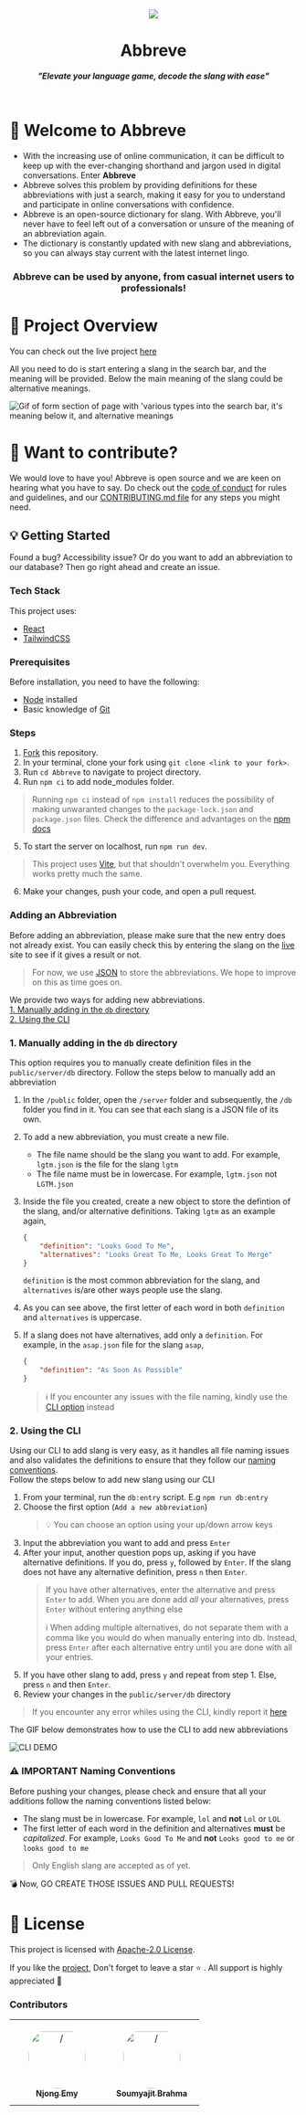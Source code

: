 <div id="header" align="center">
  <img src="https://user-images.githubusercontent.com/121221252/213607973-9773eec3-4400-4039-aba3-4c572a9f7720.png"/><br>
    <h1> Abbreve </h1>
    <p><strong><em>"Elevate your language game, decode the slang with ease"</em></strong></p>
    <!-- to change tagline if necessary -->
    </div> <br>

# :tada: Welcome to Abbreve

+ With the increasing use of online communication, it can be difficult to keep up with the ever-changing shorthand and jargon used in digital conversations. Enter **Abbreve** 
+ Abbreve solves this problem by providing definitions for these abbreviations with just a search, making it easy for you to understand and participate in online conversations with confidence.
+ Abbreve is an open-source dictionary for slang. With Abbreve, you'll never have to feel left out of a conversation or unsure of the meaning of an abbreviation again.
+ The dictionary is constantly updated with new slang and abbreviations, so you can always stay current with the latest internet lingo.

<div id="centertext" align="center">
    <h3>Abbreve can be used by anyone, from casual internet users to professionals!</h3>
</div>

# :movie_camera: Project Overview

You can check out the live project [here](https://www.abbreve.tech/)

All you need to do is start entering a slang in the search bar, and the meaning will be provided. Below the main meaning of the slang could be alternative meanings.

![Gif of form section of page with 'various types into the search bar, it's meaning below it, and alternative meanings](https://user-images.githubusercontent.com/12339188/194400070-58974868-221c-40fe-9f73-c19d22f764db.gif)

# :mega: Want to contribute?

We would love to have you! Abbreve is open source and we are keen on hearing what you have to say. Do check out the [code of conduct](https://github.com/Njong392/Abbreve/blob/main/CODE_OF_CONDUCT.md) for rules and guidelines, and our [CONTRIBUTING.md file](https://github.com/Njong392/Abbreve/blob/main/CONTRIBUTING.md) for any steps you might need.

## :bulb: Getting Started

Found a bug? Accessibility issue? Or do you want to add an abbreviation to our database? Then go right ahead and create an issue.

### Tech Stack

This project uses:

- [React](https://reactjs.org/)
- [TailwindCSS](https://tailwindcss.com)

### Prerequisites

Before installation, you need to have the following:

- [Node](https://nodejs.org) installed
- Basic knowledge of [Git](https://git-scm.com/)

### Steps

1. [Fork](https://github.com/Njong392/Abbreve/fork) this repository.
2. In your terminal, clone your fork using `git clone <link to your fork>`.
3. Run `cd Abbreve` to navigate to project directory.
4. Run `npm ci` to add node_modules folder. 
> Running `npm ci` instead of `npm install` reduces the possibility of making unwaranted changes to the `package-lock.json` and `package.json` files. Check the difference and advantages on the [npm docs](https://docs.npmjs.com/cli/v9/commands/npm-ci)
5. To start the server on localhost, run `npm run dev`.

>This project uses [Vite](https://vitejs.dev), but that shouldn't overwhelm you. Everything works pretty much the same.

6. Make your changes, push your code, and open a pull request.

### Adding an Abbreviation

Before adding an abbreviation, please make sure that the new entry does not already exist. You can easily check this by entering the slang on the [live](https://abbreve.vercel.app/) site to see if it gives a result or not.

> For now, we use [JSON](https://www.w3schools.com/js/js_json_intro.asp) to store the abbreviations. We hope to improve on this as time goes on.

We provide two ways for adding new abbreviations.  
[1. Manually adding in the `db` directory](#1-manually-adding-in-the-db-directory)  
[2. Using the CLI](#2-using-the-cli)

### 1. Manually adding in the `db` directory

This option requires you to manually create definition files in the `public/server/db` directory.
Follow the steps below to manually add an abbreviation

1. In the `/public` folder, open the `/server` folder and subsequently, the `/db` folder you find in it. You can see that each slang is a JSON file of its own.

2. To add a new abbreviation, you must create a new file.
    - The file name should be the slang you want to add. For example, `lgtm.json` is the file for the slang `lgtm`
    - The file name must be in lowercase. For example, `lgtm.json` not `LGTM.json`

3. Inside the file you created, create a new object to store the defintion of the slang, and/or alternative definitions. Taking `lgtm` as an example again,

    ```JSON
    {
        "definition": "Looks Good To Me",
        "alternatives": "Looks Great To Me, Looks Great To Merge"
    }
    ```

    `definition` is the most common abbreviation for the slang, and `alternatives` is/are other ways people use the slang.

4. As you can see above, the first letter of each word in both `definition` and `alternatives` is uppercase.

5. If a slang does not have alternatives, add only a `definition`. For example, in the `asap.json` file for the slang `asap`,

    ```JSON
    {
        "definition": "As Soon As Possible"
    }
    ```

    > :information_source: If you encounter any issues with the file naming, kindly use the [CLI option](#2-using-the-cli) instead

### 2. Using the CLI

Using our CLI to add slang is very easy, as it handles all file naming issues and also validates the definitions to ensure that they follow our [naming conventions](#warning-important-naming-conventions).  
Follow the steps below to add new slang using our CLI

1. From your terminal, run the `db:entry` script. E.g `npm run db:entry`
2. Choose the first option (`Add a new abbreviation`)
    > :bulb: You can choose an option using your up/down arrow keys
3. Input the abbreviation you want to add and press `Enter`
4. After your input, another question pops up, asking if you have alternative definitions. If you do, press `y`, followed by `Enter`. If the slang does not have any alternative definition, press `n` then `Enter`.
   > If you have other alternatives, enter the alternative and press `Enter` to add. When you are done add *all* your alternatives, press `Enter` without entering anything else
   >
   > :information_source: When adding multiple alternatives, do not separate them with a comma like you would do when manually entering into db. Instead, press `Enter` after each alternative entry until you are done with all your entries.
5. If you have other slang to add, press `y` and repeat from step 1. Else, press `n` and then `Enter`.
6. Review your changes in the `public/server/db` directory

> If you encounter any error whiles using the CLI, kindly report it [here](https://github.com/Njong392/Abbreve/issues/new)

The GIF below demonstrates how to use the CLI to add new abbreviations

![CLI DEMO](cli-demo.gif)

### :warning: **IMPORTANT** Naming Conventions

Before pushing your changes, please check and ensure that all your additions follow the naming conventions listed below:

* The slang must be in lowercase. For example, `lol` and **not** `Lol` or `LOL`
* The first letter of each word in the definition and alternatives **must** be *capitalized*. For example, `Looks Good To Me` and **not** `Looks good to me` or `looks good to me`

> Only English slang are accepted as of yet.

:bomb: Now, GO CREATE THOSE ISSUES AND PULL REQUESTS!

# :key: License

This project is licensed with [Apache-2.0 License](https://github.com/Njong392/Abbreve/blob/main/LICENSE.md).

If you like the [project](https://www.abbreve.tech/), Don't forget to leave a star :star: . All support is highly appreciated :100:
### Contributors

<table>
<tr>
    <td align="center" style="word-wrap: break-word; width: 150.0; height: 150.0">
        <a href=https://github.com/Njong392>
            <img src=https://avatars.githubusercontent.com/u/81039882 width="100;"  style="border-radius:50%;align-items:center;justify-content:center;overflow:hidden;padding-top:10px" alt=/>
            <br />
            <sub style="font-size:14px"><b>Njong Emy</b></sub>
        </a>
    </td>
    <td align="center" style="word-wrap: break-word; width: 150.0; height: 150.0">
        <a href=https://github.com/cleverhare>
            <img src=https://avatars.githubusercontent.com/u/102357739?v=4 width="100;"  style="border-radius:50%;align-items:center;justify-content:center;overflow:hidden;padding-top:10px" alt=/>
            <br />
            <sub style="font-size:14px"><b>Soumyajit Brahma</b></sub>
        </a>
    </td>
</tr>

</table>
